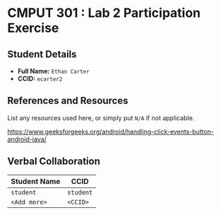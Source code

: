 # CMPUT 301 : Lab 2 Participation Exercise

## Student Details

- **Full Name:** `Ethan Carter`
- **CCID:** `ecarter2`

## References and Resources

List any resources used here, or simply put `N/A` if not applicable.

https://www.geeksforgeeks.org/android/handling-click-events-button-android-java/

## Verbal Collaboration

| Student Name | CCID      |
| ------------ | --------- |
| `student`    | `student` |
| `<Add more>` | `<CCID>`  |
